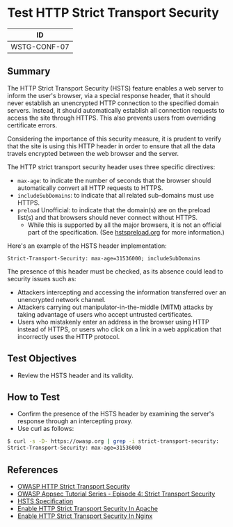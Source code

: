 # Test HTTP Strict Transport Security

|ID          |
|------------|
|WSTG-CONF-07|

## Summary

The HTTP Strict Transport Security (HSTS) feature enables a web server to inform the user's browser, via a special response header, that it should never establish an unencrypted HTTP connection to the specified domain servers. Instead, it should automatically establish all connection requests to access the site through HTTPS. This also prevents users from overriding certificate errors.

Considering the importance of this security measure, it is prudent to verify that the site is using this HTTP header in order to ensure that all the data travels encrypted between the web browser and the server.

The HTTP strict transport security header uses three specific directives:

- `max-age`: to indicate the number of seconds that the browser should automatically convert all HTTP requests to HTTPS.
- `includeSubDomains`: to indicate that all related sub-domains must use HTTPS.
- `preload` Unofficial: to indicate that the domain(s) are on the preload list(s) and that browsers should never connect without HTTPS.
    - While this is supported by all the major browsers, it is not an official part of the specification. (See [hstspreload.org](https://hstspreload.org/) for more information.)

Here's an example of the HSTS header implementation:

`Strict-Transport-Security: max-age=31536000; includeSubDomains`

The presence of this header must be checked, as its absence could lead to security issues such as:

- Attackers intercepting and accessing the information transferred over an unencrypted network channel.
- Attackers carrying out manipulator-in-the-middle (MITM) attacks by taking advantage of users who accept untrusted certificates.
- Users who mistakenly enter an address in the browser using HTTP instead of HTTPS, or users who click on a link in a web application that incorrectly uses the HTTP protocol.

## Test Objectives

- Review the HSTS header and its validity.

## How to Test

- Confirm the presence of the HSTS header by examining the server's response through an intercepting proxy.
- Use curl as follows:

```bash
$ curl -s -D- https://owasp.org | grep -i strict-transport-security:
Strict-Transport-Security: max-age=31536000
```

## References

- [OWASP HTTP Strict Transport Security](https://cheatsheetseries.owasp.org/cheatsheets/HTTP_Strict_Transport_Security_Cheat_Sheet.html)
- [OWASP Appsec Tutorial Series - Episode 4: Strict Transport Security](https://www.youtube.com/watch?v=zEV3HOuM_Vw)
- [HSTS Specification](https://tools.ietf.org/html/rfc6797)
- [Enable HTTP Strict Transport Security In Apache](https://https.cio.gov/hsts/)
- [Enable HTTP Strict Transport Security In Nginx](https://www.nginx.com/blog/http-strict-transport-security-hsts-and-nginx/)
